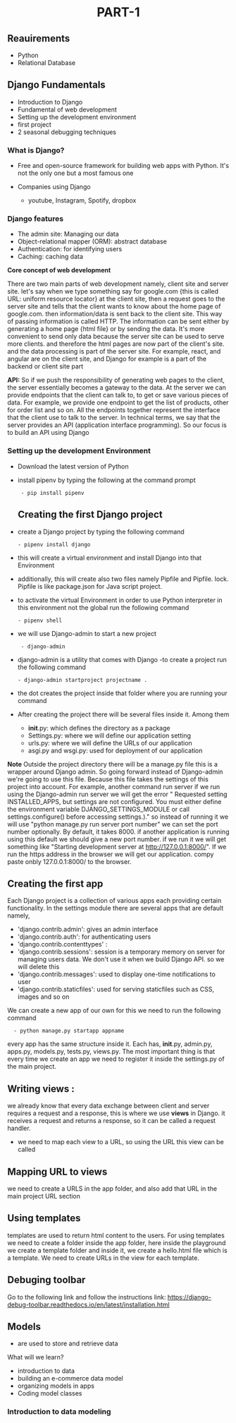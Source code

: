 <div style="text-align: center;">
 <h1>PART-1</h1> 
</div>


## Reauirements
 - Python
 - Relational Database



 ## Django Fundamentals

 - Introduction to Django
 - Fundamental of web development
 - Setting up the development environment
 - first project 
 - 2 seasonal debugging techniques


### What is Django?
- Free and open-source framework for building web apps with Python. It's not the only one but a most famous one

- Companies using Django
  - youtube, Instagram, Spotify, dropbox


### Django features
 - The admin site: Managing our data
 - Object-relational mapper (ORM): abstract database
 - Authentication: for identifying users
 - Caching: caching data

**Core concept of web development**

There are two main parts of web development namely, client site and server site. let's say when we type something say for google.com {this is called URL: uniform resource locator} at the client site,
then a request goes to the server site and tells that the client wants to know about the home page of google.com. then information/data is sent back to the client site. This way of passing information 
is called HTTP. The information can be sent either by generating a home page {html file} or by sending the data. It's more convenient to send only data because the server site can be used to serve more clients.
and therefore the html pages are now part of the client's site. and the data processing is part of the server site. For example, react, and angular are on the client site, and Django for example is a part of the backend or
client site part 


**API:**
So if we push the responsibility of generating web pages to the client, the server essentially becomes a gateway to the data. At the server we can provide endpoints that  the client can talk to,
to get or save various pieces of data. For example, we  provide one endpoint to get  the list of products, other for order list and so on. All the endpoints together represent the interface that the 
client use to talk to the server. In technical terms, we say that the server provides an API (application interface programming). So our focus is to build an API using Django


### Setting up the development Environment

- Download the latest version of Python

- install pipenv by typing the following at the command prompt

       - pip install pipenv

  ## Creating the first Django project

- create a Django project by typing the following command

      - pipenv install django

- this will create a virtual environment and install Django into that Environment
- additionally, this will create also two files namely Pipfile and Pipfile. lock. Pipfile is like package.json for Java script project.
- to activate the virtual Environment in order to use Python interpreter in this environment not the global run the following command
   
      - pipenv shell

- we will use Django-admin to start a new project
  
       - django-admin

- django-admin is a utility that comes with Django
-to create a project run the following command

      - django-admin startproject projectname .

- the dot creates the project inside that folder where you are running your command

- After creating the project there will be several files inside it. Among them
 
  - __init__.py: which defines the directory as a package
  - Settings.py: where we will define our application setting 
  - urls.py: where we will define the URLs of our application
  - asgi.py and wsgi.py: used for deployment of our application

  
**Note** Outside the project directory there will be a manage.py file this is a wrapper  around Django admin. So going forward instead of Django-admin we're going to use this file. Because this
file takes the settings of this project into account. For example, another command run server if we run using the Django-admin run server we will get the error " Requested setting INSTALLED_APPS,
but settings are not configured. You must either define the environment variable DJANGO_SETTINGS_MODULE or call settings.configure() before accessing settings.)." so instead of running it we will use
"python manage.py run server port number" we can set the port number optionally. By default, it takes 8000. if another application is running using this default we should give a new port number.
if we run it we will get something like "Starting development server at http://127.0.0.1:8000/". If we run the https address in the browser we will get our application. compy paste onbly 127.0.0.1:8000/ to the browser.

## Creating the first app

Each Django project is a collection of various apps each providing certain functionality. In the settings module there are several apps that are default namely,

   - 'django.contrib.admin': gives an admin interface
   - 'django.contrib.auth': for authenticating users
   - 'django.contrib.contenttypes' : 
   - 'django.contrib.sessions': session is a temporary memory on
                                 server  for managing users data. We don't use it when we build Django API. so we will delete this
   - 'django.contrib.messages': used to display one-time notifications 
                                 to user
   - 'django.contrib.staticfiles': used for serving staticfiles such 
                                    as CSS, images and so on


We can create a new app of our own for this we need to run the following command 

      - python manage.py startapp appname

every app has the same structure inside it. Each has, __init__.py, admin.py, apps.py, models.py, tests.py, views.py. The most important thing is that every time we create an app we need to register it 
inside the settings.py of the main project.



## Writing views : 

we already know that every data exchange between client and server requires a request and a response, this is where we use **views** in Django. it receives a request and returns a response, so it can be called
a request handler.

- we need to map each view to a URL, so using the URL this view can be called


## Mapping URL to views

we need to create a URLS in the app folder, and also add that URL in the main project URL section


## Using templates

templates are used to return html content to the users. For using templates we need to create a folder inside the app folder, here inside the playground we create a template folder and inside it, 
we create a hello.html file which is a template. We need to create URLs in the view for each template.

## Debuging toolbar

Go to the following link and follow the instructions
link: https://django-debug-toolbar.readthedocs.io/en/latest/installation.html

## Models 

- are used to store and retrieve data

What will we learn?
  - introduction to data
  - building an e-commerce data model
  - organizing models in apps
  - Coding model classes

### Introduction to data modeling
  



